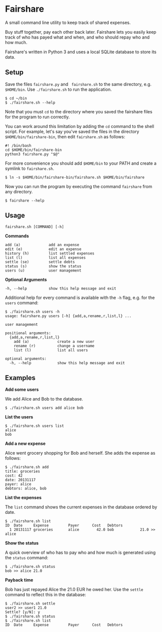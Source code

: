 Fairshare
=========

A small command line utility to keep track of shared expenses.

Buy stuff together, pay each other back later. Fairshare lets you easily keep 
track of who has payed what and when, and who should repay who and how much.

Fairshare's written in Python 3 and uses a local SQLite database to store its 
data.


Setup
-----

Save the files `fairshare.py` and ` fairshare.sh` to the same directory, e.g. 
`$HOME/bin`. Use `./fairshare.sh` to run the application.

    $ cd ~/bin
    $ ./fairshare.sh --help

Note that you must `cd` to the directory where you saved the fairshare files 
for the program to run correctly. 

You can work around this limitation by adding the `cd` command to the shell 
script. For example, let's say you've saved the files in the directory 
`$HOME/bin/fairshare-bin`, then edit `fairshare.sh` as follows:

    #! /bin/bash
    cd $HOME/bin/fairshare-bin
    python3 fairshare.py "$@"

For more convenience you should add `$HOME/bin` to your PATH and create a 
symlink to `fairshare.sh`.

    $ ln -s $HOME/bin/fairshare-bin/fairshare.sh $HOME/bin/fairshare

Now you can run the program by executing the command `fairshare` from any
directory.

    $ fairshare --help


Usage
-----

    fairshare.sh [COMMAND] [-h]

**Commands**

    add (a)             add an expense
    edit (e)            edit an expense
    history (h)         list settled expenses
    list (l)            list all expenses
    settle (se)         settle debts
    status (s)          show the status
    users (u)           user management

**Optional Arguments**

    -h, --help          show this help message and exit


Additional help for every command is available with the `-h` flag, e.g. for 
the `users` command:

    $ ./fairshare.sh users -h
    usage: fairshare.py users [-h] {add,a,rename,r,list,l} ...
    
    user management
    
    positional arguments:
      {add,a,rename,r,list,l}
        add (a)             create a new user
        rename (r)          change a username
        list (l)            list all users
    
    optional arguments:
      -h, --help            show this help message and exit


Examples
--------

**Add some users**

We add Alice and Bob to the database.

    $ ./fairshare.sh users add alice bob

**List the users**

    $ ./fairshare.sh users list
    alice
    bob

**Add a new expense**

Alice went grocery shopping for Bob and herself. She adds the expense as 
follows:

    $ ./fairshare.sh add
    title: groceries
    cost: 42
    date: 20131117
    payer: alice
    debtors: alice, bob

**List the expenses**

The `list` command shows the current expenses in the database ordered by date.

    $ ./fairshare.sh list
    ID  Date     Expense         Payer      Cost   Debtors
      1 20131117 groceries       alice        42.0 bob            21.0 >> alice

**Show the status**

A quick overview of who has to pay who and how much is generated using the 
`status` command:

    $ ./fairshare.sh status
    bob >> alice 21.0

**Payback time**

Bob has just repayed Alice the 21.0 EUR he owed her. Use the `settle` command 
to reflect this in the database:

    $ ./fairshare.sh settle
    user2 >> user1 21.0
    Settle? [y/N]: y
    $ ./fairshare.sh status
    $ ./fairshare.sh list
    ID  Date     Expense         Payer      Cost   Debtors

